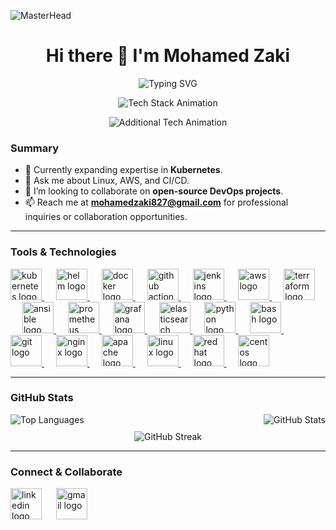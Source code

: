 ![MasterHead](https://cdn.dribbble.com/userupload/7725814/file/original-ad34e5a3d587a8a90b6586de67710225.gif)
<h1 align="center">Hi there 👋 I'm Mohamed Zaki</h1>

<p align="center">
  <img src="https://readme-typing-svg.demolab.com?font=Fira+Code&weight=600&size=26&pause=500&color=FFFFFF&center=true&vCenter=true&width=850&lines=DevOps+Engineer&duration=4000&eraseDelay=2000" alt="Typing SVG" />
</p>

<p align="center">
  <img src="https://readme-typing-svg.demolab.com?font=Fira+Code&weight=600&size=20&pause=500&color=FFFFFF&center=true&vCenter=true&width=850&lines=Kubernetes+|+AWS+|+GitHub+Actions+|+Terraform+|+Ansible&duration=5000&eraseDelay=2000" alt="Tech Stack Animation" />
</p>

<p align="center">
  <img src="https://readme-typing-svg.demolab.com?font=Fira+Code&weight=600&size=20&pause=500&color=FFFFFF&center=true&vCenter=true&width=850&lines=Docker+|+Helm+|+Prometheus+|+Linux&duration=5000&eraseDelay=2000" alt="Additional Tech Animation" />
</p>


### Summary

- 🌱 Currently expanding expertise in **Kubernetes**.
- 💬 Ask me about Linux, AWS, and CI/CD. 
- 👯 I’m looking to collaborate on **open-source DevOps projects**.  
- 📫 Reach me at **[mohamedzaki827@gmail.com](mailto:mohamedzaki827@gmail.com)** for professional inquiries or collaboration opportunities.
---

### Tools & Technologies

<div align="left">
  <a href="https://kubernetes.io/" target="_blank">
    <img src="https://skillicons.dev/icons?i=kubernetes" height="50" alt="kubernetes logo" />
  </a>
  <img width="15" />
  <a href="https://helm.sh/" target="_blank">
    <img src="https://cdn.simpleicons.org/helm/0F1689" height="50" alt="helm logo" />
  </a>
  <img width="15" />
  <a href="https://www.docker.com/" target="_blank">
    <img src="https://skillicons.dev/icons?i=docker" height="50" alt="docker logo" />
  </a>
  <img width="15" />
  <a href="https://github.com/features/actions" target="_blank">
    <img src="https://cdn.simpleicons.org/githubactions/2088FF" height="50" alt="github actions logo" />
  </a>
  <img width="15" />
  <a href="https://www.jenkins.io/" target="_blank">
    <img src="https://skillicons.dev/icons?i=jenkins" height="50" alt="jenkins logo" />
  </a>
  <img width="15" />
  <a href="https://aws.amazon.com/" target="_blank">
    <img src="https://skillicons.dev/icons?i=aws" height="50" alt="aws logo" />
  </a>
  <img width="15" />
  <a href="https://www.terraform.io/" target="_blank">
    <img src="https://cdn.simpleicons.org/terraform/7B42BC" height="50" alt="terraform logo" />
  </a>
  <img width="15" />
  <a href="https://www.ansible.com/" target="_blank">
    <img src="https://cdn.jsdelivr.net/gh/devicons/devicon/icons/ansible/ansible-original.svg" height="50" alt="ansible logo" />
  </a>
  <img width="15" />
  <a href="https://prometheus.io/" target="_blank">
    <img src="https://skillicons.dev/icons?i=prometheus" height="50" alt="prometheus logo" />
  </a>
  <img width="15" />
  <a href="https://grafana.com/" target="_blank">
    <img src="https://skillicons.dev/icons?i=grafana" height="50" alt="grafana logo" />
  </a>
  <img width="15" />
  <a href="https://www.elastic.co/elasticsearch/" target="_blank">
    <img src="https://cdn.jsdelivr.net/gh/devicons/devicon/icons/elasticsearch/elasticsearch-original.svg" height="50" alt="elasticsearch logo" />
  </a>
  <img width="15" />
  <a href="https://www.python.org/" target="_blank">
    <img src="https://skillicons.dev/icons?i=py" height="50" alt="python logo" />
  </a>
  <img width="15" />
  <a href="https://www.gnu.org/software/bash/" target="_blank">
    <img src="https://skillicons.dev/icons?i=bash" height="50" alt="bash logo" />
  </a>
  <img width="15" />
  <a href="https://git-scm.com/" target="_blank">
    <img src="https://cdn.simpleicons.org/git/F05032" height="50" alt="git logo" />
  </a>
  <img width="15" />
  <a href="https://nginx.org/" target="_blank">
    <img src="https://skillicons.dev/icons?i=nginx" height="50" alt="nginx logo" />
  </a>
  <img width="15" />
  <a href="https://httpd.apache.org/" target="_blank">
    <img src="https://cdn.jsdelivr.net/gh/devicons/devicon/icons/apache/apache-original.svg" height="50" alt="apache logo" />
  </a>
  <img width="15" />
  <a href="https://www.linux.org/" target="_blank">
    <img src="https://cdn.jsdelivr.net/gh/devicons/devicon/icons/linux/linux-original.svg" height="50" alt="linux logo" />
  </a>
  <img width="15" />
  <a href="https://www.redhat.com/" target="_blank">
    <img src="https://cdn.simpleicons.org/redhat/EE0000" height="50" alt="redhat logo" />
  </a>
  <img width="15" />
  <a href="https://www.centos.org/" target="_blank">
    <img src="https://cdn.jsdelivr.net/gh/devicons/devicon/icons/centos/centos-original.svg" height="50" alt="centos logo" />
  </a>
</div>
<div align="left">
  <!-- all your icons -->
</div>

---



### GitHub Stats

<div align="center" style="display: flex; flex-direction: column; align-items: center; width: 100%;">
  <div style="width: 100%; display: flex; justify-content: space-between; align-items: flex-end;">
    <img src="https://github-readme-stats.vercel.app/api/top-langs?username=Mohamedzaakii&show_icons=true&locale=en&layout=compact&theme=dracula&hide_border=false" alt="Top Languages" />
    <img src="https://github-readme-stats.vercel.app/api?username=Mohamedzaakii&show_icons=true&locale=en&theme=dracula&hide_border=false" alt="GitHub Stats" />
  </div>
  <div style="margin-top: 10px; text-align: center; width: 100%;">
    <img src="https://github-readme-streak-stats.herokuapp.com/?user=Mohamedzaakii&theme=dracula" alt="GitHub Streak" />
  </div>
</div>
<div align="left">
  <!-- all your icons -->
</div>

---


### Connect & Collaborate

<div align="left">
  <a href="https://www.linkedin.com/in/mohamed-zaaki/" target="_blank" style="display:inline-block;">
    <img src="https://raw.githubusercontent.com/maurodesouza/profile-readme-generator/master/src/assets/icons/social/linkedin/default.svg" height="50" width="50" alt="linkedin logo" />
  </a>
  <img width="15" />
  <a href="mailto:mohamedzaki827@gmail.com" target="_blank" style="display:inline-block;">
    <img src="https://raw.githubusercontent.com/maurodesouza/profile-readme-generator/master/src/assets/icons/social/gmail/default.svg" height="50" width="50" alt="gmail logo" />
  </a>
</div>


